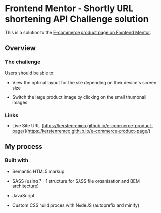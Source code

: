 # Frontend Mentor - Shortly URL shortening API Challenge solution

This is a solution to the [E-commerce product page on Frontend Mentor](https://www.frontendmentor.io/challenges/ecommerce-product-page-UPsZ9MJp6).

## Overview

### The challenge

Users should be able to:

- View the optimal layout for the site depending on their device's screen size

- Switch the large product image by clicking on the small thumbnail images

### Links

- Live Site URL: [https://kerstenremco.github.io/e-commerce-product-page/](https://kerstenremco.github.io/e-commerce-product-page/)

## My process

### Built with

- Semantic HTML5 markup

- SASS (using 7 - 1 structure for SASS file organisation and BEM architecture)

- JavaScript

- Custom CSS nuild proces with NodeJS (autoprefix and minify)
